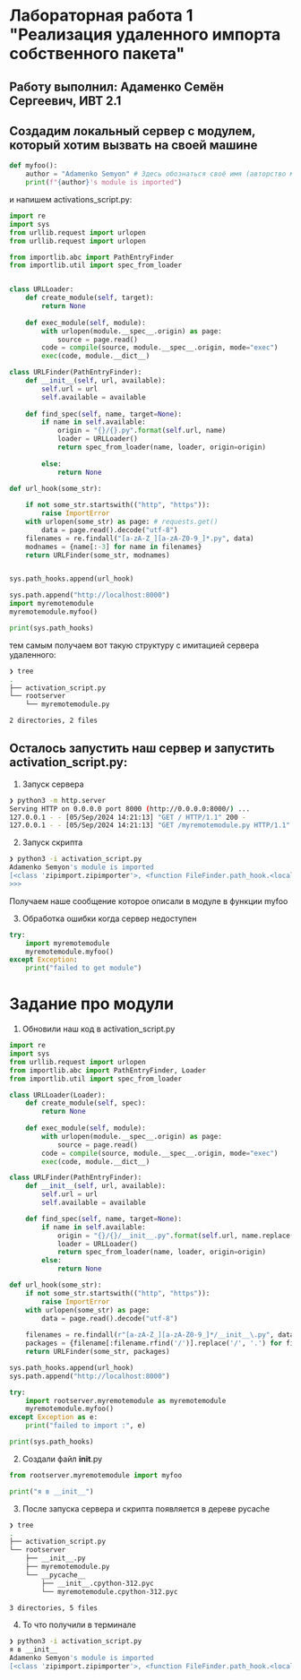 # Лабораторная работа 1 "Реализация удаленного импорта собственного пакета"
## Работу выполнил: Адаменко Семён Сергеевич, ИВТ 2.1

## Создадим локальный сервер с модулем, который хотим вызвать на своей машине
```python
def myfoo():
    author = "Adamenko Semyon" # Здесь обознаться своё имя (авторство модуля)
    print(f"{author}'s module is imported")
```

и напишем activations_script.py:
```python
import re
import sys
from urllib.request import urlopen
from urllib.request import urlopen

from importlib.abc import PathEntryFinder
from importlib.util import spec_from_loader


class URLLoader:
    def create_module(self, target):
        return None
    
    def exec_module(self, module):
        with urlopen(module.__spec__.origin) as page:
            source = page.read()
        code = compile(source, module.__spec__.origin, mode="exec")
        exec(code, module.__dict__)

class URLFinder(PathEntryFinder):
    def __init__(self, url, available):
        self.url = url
        self.available = available
        
    def find_spec(self, name, target=None):
        if name in self.available:
            origin = "{}/{}.py".format(self.url, name)
            loader = URLLoader()
            return spec_from_loader(name, loader, origin=origin)
        
        else:
            return None

def url_hook(some_str):
      
    if not some_str.startswith(("http", "https")):
        raise ImportError
    with urlopen(some_str) as page: # requests.get()
        data = page.read().decode("utf-8")
    filenames = re.findall("[a-zA-Z_][a-zA-Z0-9_]*.py", data)
    modnames = {name[:-3] for name in filenames}
    return URLFinder(some_str, modnames)


sys.path_hooks.append(url_hook)

sys.path.append("http://localhost:8000")
import myremotemodule
myremotemodule.myfoo()

print(sys.path_hooks)
```
тем самым получаем вот такую структуру с имитацией сервера удаленного:

```sh
❯ tree
.
├── activation_script.py
└── rootserver
    └── myremotemodule.py

2 directories, 2 files
```

## Осталось запустить наш сервер и запустить activation_script.py:
1) Запуск сервера
```sh
❯ python3 -m http.server
Serving HTTP on 0.0.0.0 port 8000 (http://0.0.0.0:8000/) ...
127.0.0.1 - - [05/Sep/2024 14:21:13] "GET / HTTP/1.1" 200 -
127.0.0.1 - - [05/Sep/2024 14:21:13] "GET /myremotemodule.py HTTP/1.1" 200 -
```
2) Запуск скрипта 
```sh
❯ python3 -i activation_script.py
Adamenko Semyon's module is imported
[<class 'zipimport.zipimporter'>, <function FileFinder.path_hook.<locals>.path_hook_for_FileFinder at 0x7ff4e27a45e0>, <function url_hook at 0x7ff4e25b1b20>]
>>> 
```
Получаем наше сообщение которое описали в модуле в функции myfoo

3) Обработка ошибки когда сервер недоступен
```python
try:
    import myremotemodule
    myremotemodule.myfoo()
except Exception:
    print("failed to get module")
```

# Задание про модули
1) Обновили наш код в activation_script.py
```python
import re
import sys
from urllib.request import urlopen
from importlib.abc import PathEntryFinder, Loader
from importlib.util import spec_from_loader

class URLLoader(Loader):
    def create_module(self, spec):
        return None
    
    def exec_module(self, module):
        with urlopen(module.__spec__.origin) as page:
            source = page.read()
        code = compile(source, module.__spec__.origin, mode="exec")
        exec(code, module.__dict__)

class URLFinder(PathEntryFinder):
    def __init__(self, url, available):
        self.url = url
        self.available = available

    def find_spec(self, name, target=None):
        if name in self.available:
            origin = "{}/{}/__init__.py".format(self.url, name.replace('.', '/'))
            loader = URLLoader()
            return spec_from_loader(name, loader, origin=origin)
        else:
            return None

def url_hook(some_str):
    if not some_str.startswith(("http", "https")):
        raise ImportError
    with urlopen(some_str) as page:
        data = page.read().decode("utf-8")
    
    filenames = re.findall(r"[a-zA-Z_][a-zA-Z0-9_]*/__init__\.py", data)
    packages = {filename[:filename.rfind('/')].replace('/', '.') for filename in filenames}
    return URLFinder(some_str, packages)

sys.path_hooks.append(url_hook)
sys.path.append("http://localhost:8000")

try:
    import rootserver.myremotemodule as myremotemodule
    myremotemodule.myfoo()  
except Exception as e:
    print("failed to import :", e)

print(sys.path_hooks)
```
2) Создали файл __init__.py
```python
from rootserver.myremotemodule import myfoo

print("я в __init__")
```
3) После запуска сервера и скрипта появляется в дереве pycache 
```bash
❯ tree
.
├── activation_script.py
└── rootserver
    ├── __init__.py
    ├── myremotemodule.py
    └── __pycache__
        ├── __init__.cpython-312.pyc
        └── myremotemodule.cpython-312.pyc

3 directories, 5 files
```
4) То что получили в терминале
```bash
❯ python3 -i activation_script.py
я в __init__
Adamenko Semyon's module is imported
[<class 'zipimport.zipimporter'>, <function FileFinder.path_hook.<locals>.path_hook_for_FileFinder at 0x7f1dffba45e0>, <function url_hook at 0x7f1dffbde340>]
```